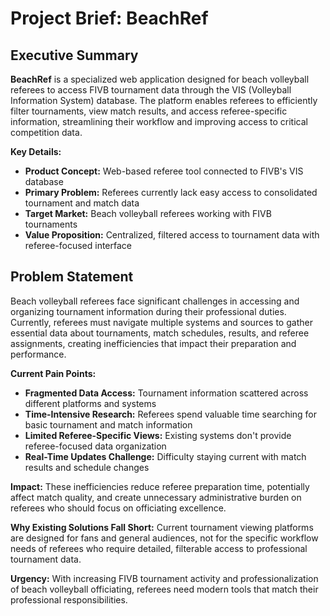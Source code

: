 # Project Brief: BeachRef

## Executive Summary

**BeachRef** is a specialized web application designed for beach volleyball referees to access FIVB tournament data through the VIS (Volleyball Information System) database. The platform enables referees to efficiently filter tournaments, view match results, and access referee-specific information, streamlining their workflow and improving access to critical competition data.

**Key Details:**
- **Product Concept:** Web-based referee tool connected to FIVB's VIS database
- **Primary Problem:** Referees currently lack easy access to consolidated tournament and match data
- **Target Market:** Beach volleyball referees working with FIVB tournaments
- **Value Proposition:** Centralized, filtered access to tournament data with referee-focused interface

## Problem Statement

Beach volleyball referees face significant challenges in accessing and organizing tournament information during their professional duties. Currently, referees must navigate multiple systems and sources to gather essential data about tournaments, match schedules, results, and referee assignments, creating inefficiencies that impact their preparation and performance.

**Current Pain Points:**
- **Fragmented Data Access:** Tournament information scattered across different platforms and systems
- **Time-Intensive Research:** Referees spend valuable time searching for basic tournament and match information
- **Limited Referee-Specific Views:** Existing systems don't provide referee-focused data organization
- **Real-Time Updates Challenge:** Difficulty staying current with match results and schedule changes

**Impact:** These inefficiencies reduce referee preparation time, potentially affect match quality, and create unnecessary administrative burden on referees who should focus on officiating excellence.

**Why Existing Solutions Fall Short:** Current tournament viewing platforms are designed for fans and general audiences, not for the specific workflow needs of referees who require detailed, filterable access to professional tournament data.

**Urgency:** With increasing FIVB tournament activity and professionalization of beach volleyball officiating, referees need modern tools that match their professional responsibilities.
